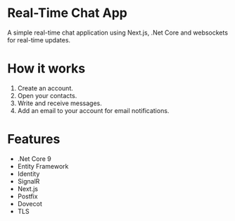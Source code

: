 # Real-Time Chat App

A simple real-time chat application using Next.js, .Net Core and websockets for real-time updates.

# How it works

1. Create an account.
2. Open your contacts.
3. Write and receive messages.
4. Add an email to your account for email notifications.

# Features

- .Net Core 9
- Entity Framework
- Identity
- SignalR
- Next.js
- Postfix
- Dovecot
- TLS